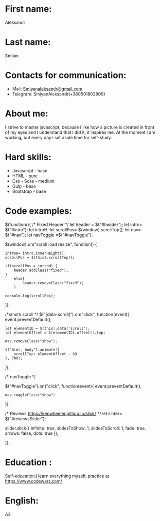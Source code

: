   # First name: 
 Aleksandr  
  # Last name:
 Smiian
 
  # Contacts for communication: 
  - Mail: Smiyanaleksandr@gmail.com
  - Telegram: SmiyanAleksandr(+380501802809)
 
  # About me:
 I strive to master javascript, because I like how a picture is created in front of my eyes and I understand that I did it, it inspires me.
 At the moment I am working, but every day I set aside time for self-study.
 
 # Hard skills:
 * Javascript - base
 * HTML - sure
 * Css - Scss - medium
 * Gulp - base
 * Bootstrap - base
 
 # Code examples:
  $(function(){
/* Fixed Header */
let header = $("#header");
let intro= $("#intro");
let introH;
let scrollPos= $(window).scrollTop();
let nav= $("#nav");
let navToggle =$("#navToggle");

$(window).on("scroll load resize", function() {
    
    introH= intro.innerHeight();
    scrollPos = $(this).scrollTop();
    
    if(scrollPos > introH) {
        header.addClass("fixed");
    }
        else{
            header.removeClass("fixed");
        }
    
    console.log(scrollPos);
});

/*smoth scroll */
$("[data-scroll]").on("click", function(event){
    event.preventDefault();

    let elementID = $(this).data('scroll');
    let elementOffset = $(elementID).offset().top;
    
    nav.removeClass("show");

    $("html, body").animate({
        scrollTop: elementOffset - 60
    }, 700);
});

/* navToggle */

$("#navToggle").on("click", function(event){
    event.preventDefault();

    nav.toggleClass("show")
    

});


/* Reviews https://kenwheeler.github.io/slick/ */
let slider= $("#reviewsSlider");

slider.slick({
    infinite: true,
    slidesToShow: 1,
    slidesToScroll: 1,
    fade: true,
    arrows: false,
    dots: true
  });


});


 # Education :
 Self-education,I learn everything myself, practice at https://www.codewars.com/
 
#  English:
  A2
 
